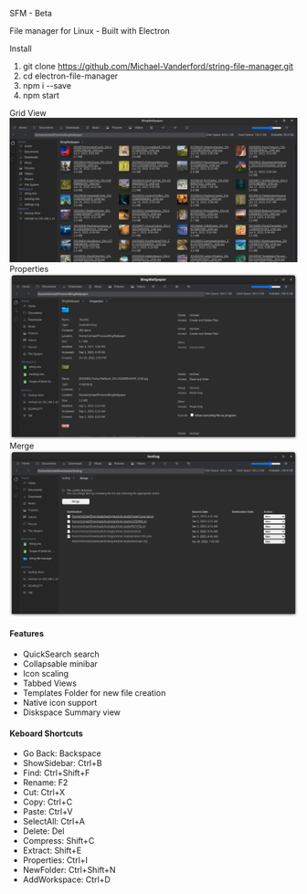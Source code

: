 
SFM - Beta

File manager for Linux - Built with Electron

Install

1. git clone https://github.com/Michael-Vanderford/string-file-manager.git
2. cd electron-file-manager
3. npm i --save
4. npm start

Grid View
![Screenshot 1](assets/screenshots/screenshot1.png?raw=true)
Properties
![Screenshot 1](assets/screenshots/Properties.png?raw=true)
Merge
![Screenshot 1](assets/screenshots/Merge.png?raw=true)
<!-- ![Screenshot 2](/screenshots/screenshot_2.png?raw=true)

![Screenshot 3](/screenshots/screenshot_3.png?raw=true) -->


<h4>Features</h4>

<ul>
    <li>QuickSearch search</li>
    <li>Collapsable minibar</li>
    <li>Icon scaling</li>
    <li>Tabbed Views</li>
    <!-- <li>Audio playback</li> -->
    <!-- <li>Audio or Video to Audio conversion - Requires ffmpeg</li> -->
    <li>Templates Folder for new file creation</li>
    <li>Native icon support</li>
    <li>Diskspace Summary view</li>
</ul>

<h4>Keboard Shortcuts</h4>

<ul>
    <li>Go Back: Backspace</li>
    <!-- <li>ShowWorkspace: Alt+W</li> -->
    <li>ShowSidebar: Ctrl+B</li>
    <li>Find: Ctrl+Shift+F</li>
    <li>Rename: F2</li>
    <li>Cut: Ctrl+X</li>
    <li>Copy: Ctrl+C</li>
    <li>Paste: Ctrl+V</li>
    <li>SelectAll: Ctrl+A</li>
    <li>Delete: Del</li>
    <li>Compress: Shift+C</li>
    <li>Extract: Shift+E</li>
    <li>Properties: Ctrl+I</li>
    <li>NewFolder: Ctrl+Shift+N</li>
    <li>AddWorkspace: Ctrl+D</li>
</ul>






<!-- Stack
<ul>
    <li><a href="https://nodejs.org/en/">nodejs</a></li>
    <li><a href="https://github.com/electron/electron">electron</li>
    <li><a href="https://semantic-ui.com">semantic-ui</a></li>
    <li><a href="https://www.chartjs.org/">chartjs</a></li>
    <li><a href="https://dragselect.com/">dragselect</a></li>
    <li><a href="https://craig.is/killing/mice">mousetrap</a></li>
    <li><a href="https://www.npmjs.com/package/open">open</a></li>
    <li><a href="https://www.npmjs.com/package/mime-types">mime-types</a></li>
    <li><a href="https://webpack.js.org/">webpack</a></li>
    <li><a href="https://icons.getbootstrap.com/">bootstrap-icons</a></li>
    <li><a href="https://getbootstrap.com/">bootstrap</a></li>
    <li><a href="https://jquery.com/">jquery - legacy</a></li>
</ul> -->


